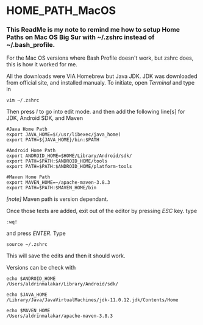 # HOME_PATH_MacOS

### This ReadMe is my note to remind me how to setup Home Paths on Mac OS Big Sur with ~/.zshrc instead of ~/.bash_profile.

For the Mac OS versions where Bash Profile doesn't work, but zshrc does, this is how it worked for me. 

All the downloads were VIA Homebrew but Java JDK. JDK was downloaded from official site, and installed manualy. 
To initiate, open *Terminal* and type in
```shell 
vim ~/.zshrc
```
Then press *I* to go into edit mode. and then add the following line[s] for JDK, Android SDK, and Maven
```shell
#Java Home Path
export JAVA_HOME=$(/usr/libexec/java_home)
export PATH=${JAVA_HOME}/bin:$PATH

#Android Home Path
export ANDROID_HOME=$HOME/Library/Android/sdk/
export PATH=$PATH:$ANDROID_HOME/tools
export PATH=$PATH:$ANDROID_HOME/platform-tools

#Maven Home Path
export MAVEN_HOME=~/apache-maven-3.8.3
export PATH=$PATH:$MAVEN_HOME/bin
```
_[note]_ Maven path is version dependant. 

Once those texts are added, exit out of the editor by pressing *ESC* key. type 
```shell
:wq!
```
and press *ENTER*. Type 
```shell
source ~/.zshrc
```
This will save the edits and then it should work. 

Versions can be check with

```shell
echo $ANDROID_HOME
/Users/aldrinmalakar/Library/Android/sdk/

echo $JAVA_HOME
/Library/Java/JavaVirtualMachines/jdk-11.0.12.jdk/Contents/Home

echo $MAVEN_HOME
/Users/aldrinmalakar/apache-maven-3.8.3
```


